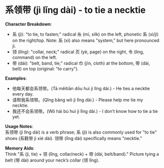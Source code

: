 # **系领带 (jì lǐng dài) - to tie a necktie**

**Character Breakdown**:  
- 系 (jì): "to tie, to fasten;" radical 糸 (mì, silk) on the left, phonetic 系 (xì/jì) on the right/top. Note: 系 (xì) also means "system," but here pronounced jì.  
- 领 (lǐng): "collar, neck;" radical 页 (yè, page) on the right, 令 (lìng, command) on the left.  
- 带 (dài): "belt, band, tie;" radical 巾 (jīn, cloth) at the bottom, 带 (dài, belt) on top (original: "to carry").

**Examples**:  
- 他每天都会系领带。(Tā měitiān dōu huì jì lǐng dài.) - He ties a necktie every day.  
- 请帮我系领带。(Qǐng bāng wǒ jì lǐng dài.) - Please help me tie my necktie.  
- 我还不会系领带。(Wǒ hái bú huì jì lǐng dài.) - I don’t know how to tie a tie yet.

**Usage Notes**:  
系领带 (jì lǐng dài) is a verb phrase; 系 (jì) is also commonly used for "to tie" shoes (系鞋带 jì xié dài). 领带 (lǐng dài) specifically means "necktie."

**Memory Aids**:  
Think "系 (jì, tie) + 领 (lǐng, collar/neck) + 带 (dài, belt/band)." Picture tying a belt (带 dài) around your neck’s collar (领 lǐng).